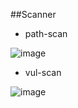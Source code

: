 ##Scanner
- path-scan

![image](https://user-images.githubusercontent.com/22486282/216872555-7ce7275e-797b-44d6-82a0-7ba407460f41.png)
- vul-scan

![image](https://user-images.githubusercontent.com/22486282/216873016-75473fa8-d35e-4fd5-b75f-5ab39cd4491c.png)
